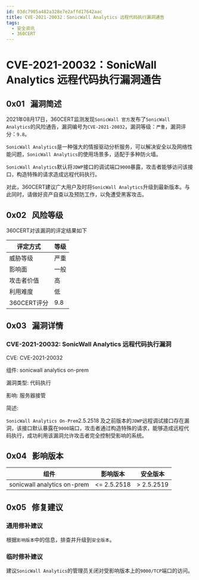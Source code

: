 ```yaml
---
id: 03dc7905a482a328e7e2affd17642aac
title: CVE-2021-20032：SonicWall Analytics 远程代码执行漏洞通告
tags: 
  - 安全资讯
  - 360CERT
---
```


# CVE-2021-20032：SonicWall Analytics 远程代码执行漏洞通告

 0x01   漏洞简述
------------


2021年08月17日，360CERT监测发现`SonicWall 官方`发布了`SonicWall Analytics`的风险通告，漏洞编号为`CVE-2021-20032`，漏洞等级：`严重`，漏洞评分：`9.8`。

`SonicWall Analytics`是一种强大的情报驱动分析服务，可以解决安全以及网络性能问题，`SonicWall Analytics`的使用场景多，适配于多种防火墙。

`SonicWall Analytics`默认将`JDWP`接口的调试端口`9000`暴露，攻击者能够访问该接口，构造特殊的请求造成远程代码执行。

对此，360CERT建议广大用户及时将`SonicWall Analytics`升级到最新版本。与此同时，请做好资产自查以及预防工作，以免遭受黑客攻击。

 0x02   风险等级
------------

360CERT对该漏洞的评定结果如下



| 评定方式 | 等级 |
| --- | --- |
| 威胁等级 | 严重 |
| 影响面 | 一般 |
| 攻击者价值 | 高 |
| 利用难度 | 低 |
| 360CERT评分 | 9.8 |

 0x03   漏洞详情
------------

### CVE-2021-20032: SonicWall Analytics 远程代码执行漏洞

CVE: CVE-2021-20032

组件: sonicwall analytics on-prem

漏洞类型: 代码执行

影响: 服务器接管

简述:

`SonicWall Analytics On-Prem`2.5.2518 及之前版本的`JDWP`远程调试接口存在漏洞，该接口默认暴露在`9000`端口，攻击者通过构造特殊的请求，能够造成远程代码执行，成功利用该漏洞允许攻击者完全控制受影响的系统。

 0x04   影响版本
------------



| 组件 | 影响版本 | 安全版本 |
| --- | --- | --- |
| sonicwall analytics on-prem | <= 2.5.2518 | > 2.5.2519 |

 0x05   修复建议
------------

### 通用修补建议

根据`影响版本`中的信息，排查并升级到`安全版本`。

### 临时修补建议

建议`SonicWall Analytics`的管理员关闭对受影响版本上的`9000/TCP`端口的访问。

